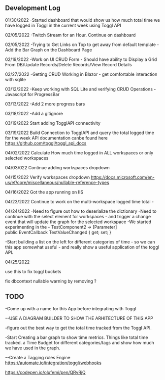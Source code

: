 ## Development Log 

01/30/2022
-Started dashboard that would show us how much total time we have logged in Toggl in the current week using Toggl API

02/05/2022
-Twitch Stream for an Hour. Continue on dashboard

02/05/2022
-Trying to Get Links on Top to get away from default template
-Add the Bar Graph on the Dashboard Page

02/19/2022
-Work on UI CRUD Form - Should have ability to Display a Grid From DB/Update Records/Delete Records/View Record Details

02/27/2022
-Getting CRUD Working in Blazor - get comfortable interaction with sqlite

03/12/2022
-Keep working with SQL Lite and verifying CRUD Operations
-Javascript for ProgressBar

03/13/2022
-Add 2 more progress bars

03/18/2022
-Add a gitignore

03/19/2022
Start adding TogglAPI connectivity

03/19/2022
Build Connection to TogglAPI and query the total logged time for the week
API documentation canbe found here
https://github.com/toggl/toggl_api_docs

04/02/2022
Calculate How much time logged in ALL workspaces or only selected workspaces

04/03/022
Continue adding workspaces dropdown

04/15/2022
Verify workspaces dropdown
https://docs.microsoft.com/en-us/ef/core/miscellaneous/nullable-reference-types

04/16/2022
Got the app running on IIS

04/23/2022
Continue to work on the multi-workspace logged time total -


04/24/2022
-Need to figure out how to deserialize the dictionary
-Need to continue with the select element for workspaces - and trigger a change event that will update the graph for the selected workspace
-We started experimenting in the - TestComponent2 -> 
    [Parameter]  
    public EventCallback<string> TestValueChanged { get; set; }  

-Start building a list on the left for different categories of time - so we can this app somewhat useful - and really show a useful
application of the toggl API.

04/25/2022



use this to fix toggl buckets

fix dbcontext nullable warning by removing ?


## TODO
-Come up with a name for this App before integrating with Toggl

--USE A DIAGRAM BUILDER TO SHOW THE ARHITECTURE OF THIS APP


-figure out the best way to get the total time tracked from the Toggl API.

-Start Creating a bar graph to show time metrics. Things like total time tracked. a Time Budget for different
categories/tags and show how much we have used in the graph.

--Create a Tagging rules Engine
https://automate.io/integration/toggl/webhooks

https://codepen.io/olufemi/pen/QRvRjQ








